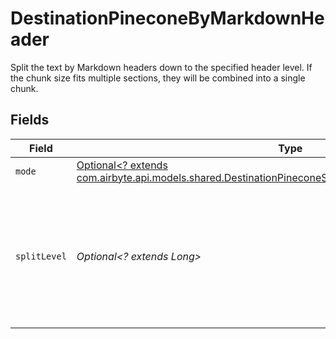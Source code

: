 # DestinationPineconeByMarkdownHeader

Split the text by Markdown headers down to the specified header level. If the chunk size fits multiple sections, they will be combined into a single chunk.


## Fields

| Field                                                                                                                                                                                 | Type                                                                                                                                                                                  | Required                                                                                                                                                                              | Description                                                                                                                                                                           |
| ------------------------------------------------------------------------------------------------------------------------------------------------------------------------------------- | ------------------------------------------------------------------------------------------------------------------------------------------------------------------------------------- | ------------------------------------------------------------------------------------------------------------------------------------------------------------------------------------- | ------------------------------------------------------------------------------------------------------------------------------------------------------------------------------------- |
| `mode`                                                                                                                                                                                | [Optional<? extends com.airbyte.api.models.shared.DestinationPineconeSchemasProcessingTextSplitterMode>](../../models/shared/DestinationPineconeSchemasProcessingTextSplitterMode.md) | :heavy_minus_sign:                                                                                                                                                                    | N/A                                                                                                                                                                                   |
| `splitLevel`                                                                                                                                                                          | *Optional<? extends Long>*                                                                                                                                                            | :heavy_minus_sign:                                                                                                                                                                    | Level of markdown headers to split text fields by. Headings down to the specified level will be used as split points                                                                  |